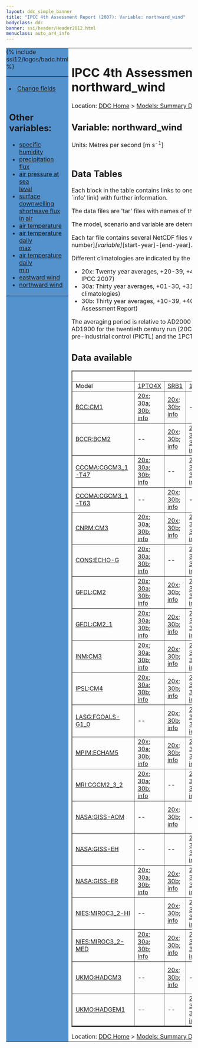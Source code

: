 ```yaml
---
layout: ddc_simple_banner
title: "IPCC 4th Assessment Report (2007): Variable: northward_wind"
bodyclass: ddc
banner: ssi/header/Header2012.html
menuclass: auto_ar4_info
---
```



<table width="100%" border="0" cellspacing="0" cellpadding="0" style="border-collapse: collapse;">
<tr style="margin:0;padding:0;border:0;">
<td style="margin:0;padding:0;border:0;height:1pt;width:150pt;background:#5492CD;" valign="top" >

<div id="lh-col2" class="auto_ar4_info">
<table class="menumain" bgcolor="#5492CD" cellspacing="0" width="100%" border="0">
<tr><td>

<br/>
<li><a href="var-northward_wind-change.html">Change fields</a></li><br/>

<h2> Other variables:</h2>
<ul>
<li><a href="var-specific_humidity.html">specific humidity</a></li>
<li><a href="var-precipitation_flux.html">precipitation flux</a></li>
<li><a href="var-air_pressure_at_sea_level.html">air pressure at sea<br/> level</a></li>
<li><a href="var-surface_downwelling_shortwave_flux_in_air.html">surface downwelling<br/> shortwave flux in air</a></li>
<li><a href="var-air_temperature.html">air temperature</a></li>
<li><a href="var-air_temperature_daily_max.html">air temperature daily<br/> max</a></li>
<li><a href="var-air_temperature_daily_min.html">air temperature daily<br/> min</a></li>
<li><a href="var-eastward_wind.html">eastward wind</a></li>
<li><a href="var-northward_wind.html">northward wind</a></li>
</ul>

</td></tr> 
{% include ssi12/logos/badc.html %}
</table>
</div>
</td>
<td><h1>IPCC 4th Assessment Report (2007): Variable: northward_wind</h1>

<!-- Breadcrumb1 -->
<div id="breadcrumb1" align="left">
Location: <a href="/index.html">DDC Home</a> > <a href="/sim/gcm_clim/">Models: Summary Data</a>
> <a href="/sim/gcm_clim/SRES_AR4/index.html">AR4 (2007): SRES scenarios</a>
</div>
<!-- End of Breadcrumb1 --><h2>Variable: northward_wind</h2>
Units: Metres per second [m s<sup>-1</sup>]<br/>

<br/>
<h2> Data Tables</h2>

Each block in the table contains links to one or more data files and
to one information page (the `info' link) with further information.
<p/>

The data files are 'tar' files with names of the form
[model]_[scenario]_[variable]_[climatology].tar.
<p/>

The model, scenario and variable are determined by the position in
the table.
<p/>

Each tar file contains several NetCDF files with names of the form:
[model]_[scenario]_[ensemble number]_[variable]_[start-year]-[end-year].nc.
<p/>

Different climatologies are indicated by the links within each table entry.
<ul>
<li>20x: Twenty year averages, +20-39, +46-65, +80-99, +180-199 (as used in Chapt. 10 of IPCC 2007)</li>
<li>30a: Thirty year averages, +01-30, +31-60, +61-90 (as used in the observational climatologies)</li>
<li>30b: Thirty year averages, +10-39, +40-69, +70-99 (for compatibility with the 3rd Assessment Report)</li>
</ul>
The averaging period is relative to AD2000 for SRES scenarios A1B, A2 and B1,
relative to AD1900 for the twentieth century run (20C3M) and relative to the
start of the experiment for the pre-industrial control (PICTL) and the
1PCTO2X and 1PCTO4X runs.
<p/>

<h2>Data available</h2>

<table class="data-table"  border="2">
<tr><td></td>
<td colspan="8" align="center">Scenario</td>
</tr>
<tr><td>Model</td>
      <td><a href="scenario-1PTO4X.html">1PTO4X</a></td>
      <td><a href="scenario-SRB1.html">SRB1</a></td>
      <td><a href="scenario-1PTO2X.html">1PTO2X</a></td>
      <td><a href="scenario-20C3M.html">20C3M</a></td>
      <td><a href="scenario-COMMIT.html">COMMIT</a></td>
      <td><a href="scenario-PICTL.html">PICTL</a></td>
      <td><a href="scenario-SRA1B.html">SRA1B</a></td>
      <td><a href="scenario-SRA2.html">SRA2</a></td>
</tr>
<tr><td class="data-table-col1"><a href="model-BCC-CM1.html">BCC:CM1</a></td>
      <td class="data-table-item">
      <a href="/cgi-bin/downl/ar4_nc/vas/BCCM1_1PTO4X_vas_oc20x.tar">20x</a>;
      <a href="/cgi-bin/downl/ar4_nc/vas/BCCM1_1PTO4X_vas_oc30a.tar">30a</a>;
      <a href="/cgi-bin/downl/ar4_nc/vas/BCCM1_1PTO4X_vas_oc30b.tar">30b</a>;
      <a href="/ar4/info/BCC-CM1_1PTO4X_vas.html">info</a></td>
      <td class="data-table-item">
      <a href="/cgi-bin/downl/ar4_nc/vas/BCCM1_SRB1_vas_c20x.tar">20x</a>;
      <a href="/cgi-bin/downl/ar4_nc/vas/BCCM1_SRB1_vas_c30b.tar">30b</a>;
      <a href="/ar4/info/BCC-CM1_SRB1_vas.html">info</a></td>
      <td class="data-table-empty">--</td>
      <td class="data-table-empty">--</td>
      <td class="data-table-empty">--</td>
      <td class="data-table-empty">--</td>
      <td class="data-table-empty">--</td>
      <td class="data-table-empty">--</td>
</tr>
<tr><td class="data-table-col1"><a href="model-BCCR-BCM2.html">BCCR:BCM2</a></td>
      <td class="data-table-empty">--</td>
      <td class="data-table-item">
      <a href="/cgi-bin/downl/ar4_nc/vas/BCM2_SRB1_vas_c20x.tar">20x</a>;
      <a href="/cgi-bin/downl/ar4_nc/vas/BCM2_SRB1_vas_c30b.tar">30b</a>;
      <a href="/ar4/info/BCCR-BCM2_SRB1_vas.html">info</a></td>
      <td class="data-table-item">
      <a href="/cgi-bin/downl/ar4_nc/vas/BCM2_1PTO2X_vas_oc20x.tar">20x</a>;
      <a href="/cgi-bin/downl/ar4_nc/vas/BCM2_1PTO2X_vas_oc30a.tar">30a</a>;
      <a href="/cgi-bin/downl/ar4_nc/vas/BCM2_1PTO2X_vas_oc30b.tar">30b</a>;
      <a href="/ar4/info/BCCR-BCM2_1PTO2X_vas.html">info</a></td>
      <td class="data-table-item">
      <a href="/cgi-bin/downl/ar4_nc/vas/BCM2_20C3M_vas_c30a.tar">30a</a>;
      <a href="/ar4/info/BCCR-BCM2_20C3M_vas.html">info</a></td>
      <td class="data-table-item">
      <a href="/cgi-bin/downl/ar4_nc/vas/BCM2_COMMIT_vas_c20x.tar">20x</a>;
      <a href="/cgi-bin/downl/ar4_nc/vas/BCM2_COMMIT_vas_c30b.tar">30b</a>;
      <a href="/ar4/info/BCCR-BCM2_COMMIT_vas.html">info</a></td>
      <td class="data-table-item">
      <a href="/cgi-bin/downl/ar4_nc/vas/BCM2_PICTL_vas_oc20x.tar">20x</a>;
      <a href="/cgi-bin/downl/ar4_nc/vas/BCM2_PICTL_vas_oc30a.tar">30a</a>;
      <a href="/cgi-bin/downl/ar4_nc/vas/BCM2_PICTL_vas_oc30b.tar">30b</a>;
      <a href="/ar4/info/BCCR-BCM2_PICTL_vas.html">info</a></td>
      <td class="data-table-item">
      <a href="/cgi-bin/downl/ar4_nc/vas/BCM2_SRA1B_vas_c20x.tar">20x</a>;
      <a href="/cgi-bin/downl/ar4_nc/vas/BCM2_SRA1B_vas_c30b.tar">30b</a>;
      <a href="/ar4/info/BCCR-BCM2_SRA1B_vas.html">info</a></td>
      <td class="data-table-item">
      <a href="/cgi-bin/downl/ar4_nc/vas/BCM2_SRA2_vas_c20x.tar">20x</a>;
      <a href="/cgi-bin/downl/ar4_nc/vas/BCM2_SRA2_vas_c30b.tar">30b</a>;
      <a href="/ar4/info/BCCR-BCM2_SRA2_vas.html">info</a></td>
</tr>
<tr><td class="data-table-col1"><a href="model-CCCMA-CGCM3_1-T47.html">CCCMA:CGCM3_1-T47</a></td>
      <td class="data-table-item">
      <a href="/cgi-bin/downl/ar4_nc/vas/CGMR_1PTO4X_vas_oc20x.tar">20x</a>;
      <a href="/cgi-bin/downl/ar4_nc/vas/CGMR_1PTO4X_vas_oc30a.tar">30a</a>;
      <a href="/cgi-bin/downl/ar4_nc/vas/CGMR_1PTO4X_vas_oc30b.tar">30b</a>;
      <a href="/ar4/info/CCCMA-CGCM3_1-T47_1PTO4X_vas.html">info</a></td>
      <td class="data-table-empty">--</td>
      <td class="data-table-item">
      <a href="/cgi-bin/downl/ar4_nc/vas/CGMR_1PTO2X_vas_oc20x.tar">20x</a>;
      <a href="/cgi-bin/downl/ar4_nc/vas/CGMR_1PTO2X_vas_oc30a.tar">30a</a>;
      <a href="/cgi-bin/downl/ar4_nc/vas/CGMR_1PTO2X_vas_oc30b.tar">30b</a>;
      <a href="/ar4/info/CCCMA-CGCM3_1-T47_1PTO2X_vas.html">info</a></td>
      <td class="data-table-item">
      <a href="/cgi-bin/downl/ar4_nc/vas/CGMR_20C3M_vas_c30a.tar">30a</a>;
      <a href="/ar4/info/CCCMA-CGCM3_1-T47_20C3M_vas.html">info</a></td>
      <td class="data-table-empty">--</td>
      <td class="data-table-item">
      <a href="/cgi-bin/downl/ar4_nc/vas/CGMR_PICTL_vas_oc20x.tar">20x</a>;
      <a href="/cgi-bin/downl/ar4_nc/vas/CGMR_PICTL_vas_oc30a.tar">30a</a>;
      <a href="/cgi-bin/downl/ar4_nc/vas/CGMR_PICTL_vas_oc30b.tar">30b</a>;
      <a href="/ar4/info/CCCMA-CGCM3_1-T47_PICTL_vas.html">info</a></td>
      <td class="data-table-item">
      <a href="/cgi-bin/downl/ar4_nc/vas/CGMR_SRA1B_vas_c20x.tar">20x</a>;
      <a href="/cgi-bin/downl/ar4_nc/vas/CGMR_SRA1B_vas_c30b.tar">30b</a>;
      <a href="/ar4/info/CCCMA-CGCM3_1-T47_SRA1B_vas.html">info</a></td>
      <td class="data-table-empty">--</td>
</tr>
<tr><td class="data-table-col1"><a href="model-CCCMA-CGCM3_1-T63.html">CCCMA:CGCM3_1-T63</a></td>
      <td class="data-table-empty">--</td>
      <td class="data-table-item">
      <a href="/cgi-bin/downl/ar4_nc/vas/CGHR_SRB1_vas_c20x.tar">20x</a>;
      <a href="/cgi-bin/downl/ar4_nc/vas/CGHR_SRB1_vas_c30b.tar">30b</a>;
      <a href="/ar4/info/CCCMA-CGCM3_1-T63_SRB1_vas.html">info</a></td>
      <td class="data-table-empty">--</td>
      <td class="data-table-item">
      <a href="/cgi-bin/downl/ar4_nc/vas/CGHR_20C3M_vas_c30a.tar">30a</a>;
      <a href="/ar4/info/CCCMA-CGCM3_1-T63_20C3M_vas.html">info</a></td>
      <td class="data-table-empty">--</td>
      <td class="data-table-empty">--</td>
      <td class="data-table-item">
      <a href="/cgi-bin/downl/ar4_nc/vas/CGHR_SRA1B_vas_c20x.tar">20x</a>;
      <a href="/cgi-bin/downl/ar4_nc/vas/CGHR_SRA1B_vas_c30b.tar">30b</a>;
      <a href="/ar4/info/CCCMA-CGCM3_1-T63_SRA1B_vas.html">info</a></td>
      <td class="data-table-empty">--</td>
</tr>
<tr><td class="data-table-col1"><a href="model-CNRM-CM3.html">CNRM:CM3</a></td>
      <td class="data-table-item">
      <a href="/cgi-bin/downl/ar4_nc/vas/CNCM3_1PTO4X_vas_oc20x.tar">20x</a>;
      <a href="/cgi-bin/downl/ar4_nc/vas/CNCM3_1PTO4X_vas_oc30a.tar">30a</a>;
      <a href="/cgi-bin/downl/ar4_nc/vas/CNCM3_1PTO4X_vas_oc30b.tar">30b</a>;
      <a href="/ar4/info/CNRM-CM3_1PTO4X_vas.html">info</a></td>
      <td class="data-table-item">
      <a href="/cgi-bin/downl/ar4_nc/vas/CNCM3_SRB1_vas_c20x.tar">20x</a>;
      <a href="/cgi-bin/downl/ar4_nc/vas/CNCM3_SRB1_vas_c30b.tar">30b</a>;
      <a href="/ar4/info/CNRM-CM3_SRB1_vas.html">info</a></td>
      <td class="data-table-item">
      <a href="/cgi-bin/downl/ar4_nc/vas/CNCM3_1PTO2X_vas_oc20x.tar">20x</a>;
      <a href="/cgi-bin/downl/ar4_nc/vas/CNCM3_1PTO2X_vas_oc30a.tar">30a</a>;
      <a href="/cgi-bin/downl/ar4_nc/vas/CNCM3_1PTO2X_vas_oc30b.tar">30b</a>;
      <a href="/ar4/info/CNRM-CM3_1PTO2X_vas.html">info</a></td>
      <td class="data-table-item">
      <a href="/cgi-bin/downl/ar4_nc/vas/CNCM3_20C3M_vas_c30a.tar">30a</a>;
      <a href="/ar4/info/CNRM-CM3_20C3M_vas.html">info</a></td>
      <td class="data-table-item">
      <a href="/cgi-bin/downl/ar4_nc/vas/CNCM3_COMMIT_vas_c20x.tar">20x</a>;
      <a href="/cgi-bin/downl/ar4_nc/vas/CNCM3_COMMIT_vas_c30b.tar">30b</a>;
      <a href="/ar4/info/CNRM-CM3_COMMIT_vas.html">info</a></td>
      <td class="data-table-item">
      <a href="/cgi-bin/downl/ar4_nc/vas/CNCM3_PICTL_vas_oc20x.tar">20x</a>;
      <a href="/cgi-bin/downl/ar4_nc/vas/CNCM3_PICTL_vas_oc30a.tar">30a</a>;
      <a href="/cgi-bin/downl/ar4_nc/vas/CNCM3_PICTL_vas_oc30b.tar">30b</a>;
      <a href="/ar4/info/CNRM-CM3_PICTL_vas.html">info</a></td>
      <td class="data-table-item">
      <a href="/cgi-bin/downl/ar4_nc/vas/CNCM3_SRA1B_vas_c20x.tar">20x</a>;
      <a href="/cgi-bin/downl/ar4_nc/vas/CNCM3_SRA1B_vas_c30b.tar">30b</a>;
      <a href="/ar4/info/CNRM-CM3_SRA1B_vas.html">info</a></td>
      <td class="data-table-item">
      <a href="/cgi-bin/downl/ar4_nc/vas/CNCM3_SRA2_vas_c20x.tar">20x</a>;
      <a href="/cgi-bin/downl/ar4_nc/vas/CNCM3_SRA2_vas_c30b.tar">30b</a>;
      <a href="/ar4/info/CNRM-CM3_SRA2_vas.html">info</a></td>
</tr>
<tr><td class="data-table-col1"><a href="model-CONS-ECHO-G.html">CONS:ECHO-G</a></td>
      <td class="data-table-item">
      <a href="/cgi-bin/downl/ar4_nc/vas/ECHOG_1PTO4X_vas_oc20x.tar">20x</a>;
      <a href="/cgi-bin/downl/ar4_nc/vas/ECHOG_1PTO4X_vas_oc30a.tar">30a</a>;
      <a href="/cgi-bin/downl/ar4_nc/vas/ECHOG_1PTO4X_vas_oc30b.tar">30b</a>;
      <a href="/ar4/info/CONS-ECHO-G_1PTO4X_vas.html">info</a></td>
      <td class="data-table-empty">--</td>
      <td class="data-table-item">
      <a href="/cgi-bin/downl/ar4_nc/vas/ECHOG_1PTO2X_vas_oc20x.tar">20x</a>;
      <a href="/cgi-bin/downl/ar4_nc/vas/ECHOG_1PTO2X_vas_oc30a.tar">30a</a>;
      <a href="/cgi-bin/downl/ar4_nc/vas/ECHOG_1PTO2X_vas_oc30b.tar">30b</a>;
      <a href="/ar4/info/CONS-ECHO-G_1PTO2X_vas.html">info</a></td>
      <td class="data-table-item">
      <a href="/cgi-bin/downl/ar4_nc/vas/ECHOG_20C3M_vas_c30a.tar">30a</a>;
      <a href="/ar4/info/CONS-ECHO-G_20C3M_vas.html">info</a></td>
      <td class="data-table-item">
      <a href="/cgi-bin/downl/ar4_nc/vas/ECHOG_COMMIT_vas_c20x.tar">20x</a>;
      <a href="/cgi-bin/downl/ar4_nc/vas/ECHOG_COMMIT_vas_c30b.tar">30b</a>;
      <a href="/ar4/info/CONS-ECHO-G_COMMIT_vas.html">info</a></td>
      <td class="data-table-item">
      <a href="/cgi-bin/downl/ar4_nc/vas/ECHOG_PICTL_vas_oc20x.tar">20x</a>;
      <a href="/cgi-bin/downl/ar4_nc/vas/ECHOG_PICTL_vas_oc30a.tar">30a</a>;
      <a href="/cgi-bin/downl/ar4_nc/vas/ECHOG_PICTL_vas_oc30b.tar">30b</a>;
      <a href="/ar4/info/CONS-ECHO-G_PICTL_vas.html">info</a></td>
      <td class="data-table-item">
      <a href="/cgi-bin/downl/ar4_nc/vas/ECHOG_SRA1B_vas_c20x.tar">20x</a>;
      <a href="/cgi-bin/downl/ar4_nc/vas/ECHOG_SRA1B_vas_c30b.tar">30b</a>;
      <a href="/ar4/info/CONS-ECHO-G_SRA1B_vas.html">info</a></td>
      <td class="data-table-item">
      <a href="/cgi-bin/downl/ar4_nc/vas/ECHOG_SRA2_vas_c20x.tar">20x</a>;
      <a href="/cgi-bin/downl/ar4_nc/vas/ECHOG_SRA2_vas_c30b.tar">30b</a>;
      <a href="/ar4/info/CONS-ECHO-G_SRA2_vas.html">info</a></td>
</tr>
<tr><td class="data-table-col1"><a href="model-GFDL-CM2.html">GFDL:CM2</a></td>
      <td class="data-table-item">
      <a href="/cgi-bin/downl/ar4_nc/vas/GFCM20_1PTO4X_vas_oc20x.tar">20x</a>;
      <a href="/cgi-bin/downl/ar4_nc/vas/GFCM20_1PTO4X_vas_oc30a.tar">30a</a>;
      <a href="/cgi-bin/downl/ar4_nc/vas/GFCM20_1PTO4X_vas_oc30b.tar">30b</a>;
      <a href="/ar4/info/GFDL-CM2_1PTO4X_vas.html">info</a></td>
      <td class="data-table-item">
      <a href="/cgi-bin/downl/ar4_nc/vas/GFCM20_SRB1_vas_c20x.tar">20x</a>;
      <a href="/cgi-bin/downl/ar4_nc/vas/GFCM20_SRB1_vas_c30b.tar">30b</a>;
      <a href="/ar4/info/GFDL-CM2_SRB1_vas.html">info</a></td>
      <td class="data-table-item">
      <a href="/cgi-bin/downl/ar4_nc/vas/GFCM20_1PTO2X_vas_oc20x.tar">20x</a>;
      <a href="/cgi-bin/downl/ar4_nc/vas/GFCM20_1PTO2X_vas_oc30a.tar">30a</a>;
      <a href="/cgi-bin/downl/ar4_nc/vas/GFCM20_1PTO2X_vas_oc30b.tar">30b</a>;
      <a href="/ar4/info/GFDL-CM2_1PTO2X_vas.html">info</a></td>
      <td class="data-table-item">
      <a href="/cgi-bin/downl/ar4_nc/vas/GFCM20_20C3M_vas_c30a.tar">30a</a>;
      <a href="/ar4/info/GFDL-CM2_20C3M_vas.html">info</a></td>
      <td class="data-table-item">
      <a href="/cgi-bin/downl/ar4_nc/vas/GFCM20_COMMIT_vas_c20x.tar">20x</a>;
      <a href="/cgi-bin/downl/ar4_nc/vas/GFCM20_COMMIT_vas_c30b.tar">30b</a>;
      <a href="/ar4/info/GFDL-CM2_COMMIT_vas.html">info</a></td>
      <td class="data-table-item">
      <a href="/cgi-bin/downl/ar4_nc/vas/GFCM20_PICTL_vas_oc20x.tar">20x</a>;
      <a href="/cgi-bin/downl/ar4_nc/vas/GFCM20_PICTL_vas_oc30a.tar">30a</a>;
      <a href="/cgi-bin/downl/ar4_nc/vas/GFCM20_PICTL_vas_oc30b.tar">30b</a>;
      <a href="/ar4/info/GFDL-CM2_PICTL_vas.html">info</a></td>
      <td class="data-table-item">
      <a href="/cgi-bin/downl/ar4_nc/vas/GFCM20_SRA1B_vas_c20x.tar">20x</a>;
      <a href="/cgi-bin/downl/ar4_nc/vas/GFCM20_SRA1B_vas_c30b.tar">30b</a>;
      <a href="/ar4/info/GFDL-CM2_SRA1B_vas.html">info</a></td>
      <td class="data-table-item">
      <a href="/cgi-bin/downl/ar4_nc/vas/GFCM20_SRA2_vas_c20x.tar">20x</a>;
      <a href="/cgi-bin/downl/ar4_nc/vas/GFCM20_SRA2_vas_c30b.tar">30b</a>;
      <a href="/ar4/info/GFDL-CM2_SRA2_vas.html">info</a></td>
</tr>
<tr><td class="data-table-col1"><a href="model-GFDL-CM2_1.html">GFDL:CM2_1</a></td>
      <td class="data-table-item">
      <a href="/cgi-bin/downl/ar4_nc/vas/GFCM21_1PTO4X_vas_oc20x.tar">20x</a>;
      <a href="/cgi-bin/downl/ar4_nc/vas/GFCM21_1PTO4X_vas_oc30a.tar">30a</a>;
      <a href="/cgi-bin/downl/ar4_nc/vas/GFCM21_1PTO4X_vas_oc30b.tar">30b</a>;
      <a href="/ar4/info/GFDL-CM2_1_1PTO4X_vas.html">info</a></td>
      <td class="data-table-item">
      <a href="/cgi-bin/downl/ar4_nc/vas/GFCM21_SRB1_vas_c20x.tar">20x</a>;
      <a href="/cgi-bin/downl/ar4_nc/vas/GFCM21_SRB1_vas_c30b.tar">30b</a>;
      <a href="/ar4/info/GFDL-CM2_1_SRB1_vas.html">info</a></td>
      <td class="data-table-item">
      <a href="/cgi-bin/downl/ar4_nc/vas/GFCM21_1PTO2X_vas_oc20x.tar">20x</a>;
      <a href="/cgi-bin/downl/ar4_nc/vas/GFCM21_1PTO2X_vas_oc30a.tar">30a</a>;
      <a href="/cgi-bin/downl/ar4_nc/vas/GFCM21_1PTO2X_vas_oc30b.tar">30b</a>;
      <a href="/ar4/info/GFDL-CM2_1_1PTO2X_vas.html">info</a></td>
      <td class="data-table-item">
      <a href="/cgi-bin/downl/ar4_nc/vas/GFCM21_20C3M_vas_c30a.tar">30a</a>;
      <a href="/ar4/info/GFDL-CM2_1_20C3M_vas.html">info</a></td>
      <td class="data-table-item">
      <a href="/cgi-bin/downl/ar4_nc/vas/GFCM21_COMMIT_vas_c20x.tar">20x</a>;
      <a href="/cgi-bin/downl/ar4_nc/vas/GFCM21_COMMIT_vas_c30b.tar">30b</a>;
      <a href="/ar4/info/GFDL-CM2_1_COMMIT_vas.html">info</a></td>
      <td class="data-table-item">
      <a href="/cgi-bin/downl/ar4_nc/vas/GFCM21_PICTL_vas_oc20x.tar">20x</a>;
      <a href="/cgi-bin/downl/ar4_nc/vas/GFCM21_PICTL_vas_oc30a.tar">30a</a>;
      <a href="/cgi-bin/downl/ar4_nc/vas/GFCM21_PICTL_vas_oc30b.tar">30b</a>;
      <a href="/ar4/info/GFDL-CM2_1_PICTL_vas.html">info</a></td>
      <td class="data-table-item">
      <a href="/cgi-bin/downl/ar4_nc/vas/GFCM21_SRA1B_vas_c20x.tar">20x</a>;
      <a href="/cgi-bin/downl/ar4_nc/vas/GFCM21_SRA1B_vas_c30b.tar">30b</a>;
      <a href="/ar4/info/GFDL-CM2_1_SRA1B_vas.html">info</a></td>
      <td class="data-table-item">
      <a href="/cgi-bin/downl/ar4_nc/vas/GFCM21_SRA2_vas_c20x.tar">20x</a>;
      <a href="/cgi-bin/downl/ar4_nc/vas/GFCM21_SRA2_vas_c30b.tar">30b</a>;
      <a href="/ar4/info/GFDL-CM2_1_SRA2_vas.html">info</a></td>
</tr>
<tr><td class="data-table-col1"><a href="model-INM-CM3.html">INM:CM3</a></td>
      <td class="data-table-item">
      <a href="/cgi-bin/downl/ar4_nc/vas/INCM3_1PTO4X_vas_oc20x.tar">20x</a>;
      <a href="/cgi-bin/downl/ar4_nc/vas/INCM3_1PTO4X_vas_oc30a.tar">30a</a>;
      <a href="/cgi-bin/downl/ar4_nc/vas/INCM3_1PTO4X_vas_oc30b.tar">30b</a>;
      <a href="/ar4/info/INM-CM3_1PTO4X_vas.html">info</a></td>
      <td class="data-table-item">
      <a href="/cgi-bin/downl/ar4_nc/vas/INCM3_SRB1_vas_c20x.tar">20x</a>;
      <a href="/cgi-bin/downl/ar4_nc/vas/INCM3_SRB1_vas_c30b.tar">30b</a>;
      <a href="/ar4/info/INM-CM3_SRB1_vas.html">info</a></td>
      <td class="data-table-item">
      <a href="/cgi-bin/downl/ar4_nc/vas/INCM3_1PTO2X_vas_oc20x.tar">20x</a>;
      <a href="/cgi-bin/downl/ar4_nc/vas/INCM3_1PTO2X_vas_oc30a.tar">30a</a>;
      <a href="/cgi-bin/downl/ar4_nc/vas/INCM3_1PTO2X_vas_oc30b.tar">30b</a>;
      <a href="/ar4/info/INM-CM3_1PTO2X_vas.html">info</a></td>
      <td class="data-table-item">
      <a href="/cgi-bin/downl/ar4_nc/vas/INCM3_20C3M_vas_c30a.tar">30a</a>;
      <a href="/ar4/info/INM-CM3_20C3M_vas.html">info</a></td>
      <td class="data-table-item">
      <a href="/cgi-bin/downl/ar4_nc/vas/INCM3_COMMIT_vas_c20x.tar">20x</a>;
      <a href="/cgi-bin/downl/ar4_nc/vas/INCM3_COMMIT_vas_c30b.tar">30b</a>;
      <a href="/ar4/info/INM-CM3_COMMIT_vas.html">info</a></td>
      <td class="data-table-item">
      <a href="/cgi-bin/downl/ar4_nc/vas/INCM3_PICTL_vas_oc20x.tar">20x</a>;
      <a href="/cgi-bin/downl/ar4_nc/vas/INCM3_PICTL_vas_oc30a.tar">30a</a>;
      <a href="/cgi-bin/downl/ar4_nc/vas/INCM3_PICTL_vas_oc30b.tar">30b</a>;
      <a href="/ar4/info/INM-CM3_PICTL_vas.html">info</a></td>
      <td class="data-table-item">
      <a href="/cgi-bin/downl/ar4_nc/vas/INCM3_SRA1B_vas_c20x.tar">20x</a>;
      <a href="/cgi-bin/downl/ar4_nc/vas/INCM3_SRA1B_vas_c30b.tar">30b</a>;
      <a href="/ar4/info/INM-CM3_SRA1B_vas.html">info</a></td>
      <td class="data-table-item">
      <a href="/cgi-bin/downl/ar4_nc/vas/INCM3_SRA2_vas_c20x.tar">20x</a>;
      <a href="/cgi-bin/downl/ar4_nc/vas/INCM3_SRA2_vas_c30b.tar">30b</a>;
      <a href="/ar4/info/INM-CM3_SRA2_vas.html">info</a></td>
</tr>
<tr><td class="data-table-col1"><a href="model-IPSL-CM4.html">IPSL:CM4</a></td>
      <td class="data-table-item">
      <a href="/cgi-bin/downl/ar4_nc/vas/IPCM4_1PTO4X_vas_oc20x.tar">20x</a>;
      <a href="/cgi-bin/downl/ar4_nc/vas/IPCM4_1PTO4X_vas_oc30a.tar">30a</a>;
      <a href="/cgi-bin/downl/ar4_nc/vas/IPCM4_1PTO4X_vas_oc30b.tar">30b</a>;
      <a href="/ar4/info/IPSL-CM4_1PTO4X_vas.html">info</a></td>
      <td class="data-table-item">
      <a href="/cgi-bin/downl/ar4_nc/vas/IPCM4_SRB1_vas_c20x.tar">20x</a>;
      <a href="/cgi-bin/downl/ar4_nc/vas/IPCM4_SRB1_vas_c30b.tar">30b</a>;
      <a href="/ar4/info/IPSL-CM4_SRB1_vas.html">info</a></td>
      <td class="data-table-item">
      <a href="/cgi-bin/downl/ar4_nc/vas/IPCM4_1PTO2X_vas_oc20x.tar">20x</a>;
      <a href="/cgi-bin/downl/ar4_nc/vas/IPCM4_1PTO2X_vas_oc30a.tar">30a</a>;
      <a href="/cgi-bin/downl/ar4_nc/vas/IPCM4_1PTO2X_vas_oc30b.tar">30b</a>;
      <a href="/ar4/info/IPSL-CM4_1PTO2X_vas.html">info</a></td>
      <td class="data-table-item">
      <a href="/cgi-bin/downl/ar4_nc/vas/IPCM4_20C3M_vas_c30a.tar">30a</a>;
      <a href="/ar4/info/IPSL-CM4_20C3M_vas.html">info</a></td>
      <td class="data-table-item">
      <a href="/cgi-bin/downl/ar4_nc/vas/IPCM4_COMMIT_vas_c20x.tar">20x</a>;
      <a href="/cgi-bin/downl/ar4_nc/vas/IPCM4_COMMIT_vas_c30b.tar">30b</a>;
      <a href="/ar4/info/IPSL-CM4_COMMIT_vas.html">info</a></td>
      <td class="data-table-item">
      <a href="/cgi-bin/downl/ar4_nc/vas/IPCM4_PICTL_vas_oc20x.tar">20x</a>;
      <a href="/cgi-bin/downl/ar4_nc/vas/IPCM4_PICTL_vas_oc30a.tar">30a</a>;
      <a href="/cgi-bin/downl/ar4_nc/vas/IPCM4_PICTL_vas_oc30b.tar">30b</a>;
      <a href="/ar4/info/IPSL-CM4_PICTL_vas.html">info</a></td>
      <td class="data-table-item">
      <a href="/cgi-bin/downl/ar4_nc/vas/IPCM4_SRA1B_vas_c20x.tar">20x</a>;
      <a href="/cgi-bin/downl/ar4_nc/vas/IPCM4_SRA1B_vas_c30b.tar">30b</a>;
      <a href="/ar4/info/IPSL-CM4_SRA1B_vas.html">info</a></td>
      <td class="data-table-item">
      <a href="/cgi-bin/downl/ar4_nc/vas/IPCM4_SRA2_vas_c20x.tar">20x</a>;
      <a href="/cgi-bin/downl/ar4_nc/vas/IPCM4_SRA2_vas_c30b.tar">30b</a>;
      <a href="/ar4/info/IPSL-CM4_SRA2_vas.html">info</a></td>
</tr>
<tr><td class="data-table-col1"><a href="model-LASG-FGOALS-G1_0.html">LASG:FGOALS-G1_0</a></td>
      <td class="data-table-empty">--</td>
      <td class="data-table-item">
      <a href="/cgi-bin/downl/ar4_nc/vas/FGOALS_SRB1_vas_c20x.tar">20x</a>;
      <a href="/cgi-bin/downl/ar4_nc/vas/FGOALS_SRB1_vas_c30b.tar">30b</a>;
      <a href="/ar4/info/LASG-FGOALS-G1_0_SRB1_vas.html">info</a></td>
      <td class="data-table-item">
      <a href="/cgi-bin/downl/ar4_nc/vas/FGOALS_1PTO2X_vas_oc20x.tar">20x</a>;
      <a href="/cgi-bin/downl/ar4_nc/vas/FGOALS_1PTO2X_vas_oc30a.tar">30a</a>;
      <a href="/cgi-bin/downl/ar4_nc/vas/FGOALS_1PTO2X_vas_oc30b.tar">30b</a>;
      <a href="/ar4/info/LASG-FGOALS-G1_0_1PTO2X_vas.html">info</a></td>
      <td class="data-table-item">
      <a href="/cgi-bin/downl/ar4_nc/vas/FGOALS_20C3M_vas_c30a.tar">30a</a>;
      <a href="/ar4/info/LASG-FGOALS-G1_0_20C3M_vas.html">info</a></td>
      <td class="data-table-item">
      <a href="/cgi-bin/downl/ar4_nc/vas/FGOALS_COMMIT_vas_c20x.tar">20x</a>;
      <a href="/cgi-bin/downl/ar4_nc/vas/FGOALS_COMMIT_vas_c30b.tar">30b</a>;
      <a href="/ar4/info/LASG-FGOALS-G1_0_COMMIT_vas.html">info</a></td>
      <td class="data-table-item">
      <a href="/cgi-bin/downl/ar4_nc/vas/FGOALS_PICTL_vas_oc20x.tar">20x</a>;
      <a href="/cgi-bin/downl/ar4_nc/vas/FGOALS_PICTL_vas_oc30a.tar">30a</a>;
      <a href="/cgi-bin/downl/ar4_nc/vas/FGOALS_PICTL_vas_oc30b.tar">30b</a>;
      <a href="/ar4/info/LASG-FGOALS-G1_0_PICTL_vas.html">info</a></td>
      <td class="data-table-item">
      <a href="/cgi-bin/downl/ar4_nc/vas/FGOALS_SRA1B_vas_c20x.tar">20x</a>;
      <a href="/cgi-bin/downl/ar4_nc/vas/FGOALS_SRA1B_vas_c30b.tar">30b</a>;
      <a href="/ar4/info/LASG-FGOALS-G1_0_SRA1B_vas.html">info</a></td>
      <td class="data-table-empty">--</td>
</tr>
<tr><td class="data-table-col1"><a href="model-MPIM-ECHAM5.html">MPIM:ECHAM5</a></td>
      <td class="data-table-item">
      <a href="/cgi-bin/downl/ar4_nc/vas/MPEH5_1PTO4X_vas_oc20x.tar">20x</a>;
      <a href="/cgi-bin/downl/ar4_nc/vas/MPEH5_1PTO4X_vas_oc30a.tar">30a</a>;
      <a href="/cgi-bin/downl/ar4_nc/vas/MPEH5_1PTO4X_vas_oc30b.tar">30b</a>;
      <a href="/ar4/info/MPIM-ECHAM5_1PTO4X_vas.html">info</a></td>
      <td class="data-table-item">
      <a href="/cgi-bin/downl/ar4_nc/vas/MPEH5_SRB1_vas_c20x.tar">20x</a>;
      <a href="/cgi-bin/downl/ar4_nc/vas/MPEH5_SRB1_vas_c30b.tar">30b</a>;
      <a href="/ar4/info/MPIM-ECHAM5_SRB1_vas.html">info</a></td>
      <td class="data-table-item">
      <a href="/cgi-bin/downl/ar4_nc/vas/MPEH5_1PTO2X_vas_oc20x.tar">20x</a>;
      <a href="/cgi-bin/downl/ar4_nc/vas/MPEH5_1PTO2X_vas_oc30a.tar">30a</a>;
      <a href="/cgi-bin/downl/ar4_nc/vas/MPEH5_1PTO2X_vas_oc30b.tar">30b</a>;
      <a href="/ar4/info/MPIM-ECHAM5_1PTO2X_vas.html">info</a></td>
      <td class="data-table-item">
      <a href="/cgi-bin/downl/ar4_nc/vas/MPEH5_20C3M_vas_c30a.tar">30a</a>;
      <a href="/ar4/info/MPIM-ECHAM5_20C3M_vas.html">info</a></td>
      <td class="data-table-item">
      <a href="/cgi-bin/downl/ar4_nc/vas/MPEH5_COMMIT_vas_c20x.tar">20x</a>;
      <a href="/cgi-bin/downl/ar4_nc/vas/MPEH5_COMMIT_vas_c30b.tar">30b</a>;
      <a href="/ar4/info/MPIM-ECHAM5_COMMIT_vas.html">info</a></td>
      <td class="data-table-empty">--</td>
      <td class="data-table-item">
      <a href="/cgi-bin/downl/ar4_nc/vas/MPEH5_SRA1B_vas_c20x.tar">20x</a>;
      <a href="/cgi-bin/downl/ar4_nc/vas/MPEH5_SRA1B_vas_c30b.tar">30b</a>;
      <a href="/ar4/info/MPIM-ECHAM5_SRA1B_vas.html">info</a></td>
      <td class="data-table-item">
      <a href="/cgi-bin/downl/ar4_nc/vas/MPEH5_SRA2_vas_c20x.tar">20x</a>;
      <a href="/cgi-bin/downl/ar4_nc/vas/MPEH5_SRA2_vas_c30b.tar">30b</a>;
      <a href="/ar4/info/MPIM-ECHAM5_SRA2_vas.html">info</a></td>
</tr>
<tr><td class="data-table-col1"><a href="model-MRI-CGCM2_3_2.html">MRI:CGCM2_3_2</a></td>
      <td class="data-table-item">
      <a href="/cgi-bin/downl/ar4_nc/vas/MRCGCM_1PTO4X_vas_oc20x.tar">20x</a>;
      <a href="/cgi-bin/downl/ar4_nc/vas/MRCGCM_1PTO4X_vas_oc30a.tar">30a</a>;
      <a href="/cgi-bin/downl/ar4_nc/vas/MRCGCM_1PTO4X_vas_oc30b.tar">30b</a>;
      <a href="/ar4/info/MRI-CGCM2_3_2_1PTO4X_vas.html">info</a></td>
      <td class="data-table-empty">--</td>
      <td class="data-table-item">
      <a href="/cgi-bin/downl/ar4_nc/vas/MRCGCM_1PTO2X_vas_oc20x.tar">20x</a>;
      <a href="/cgi-bin/downl/ar4_nc/vas/MRCGCM_1PTO2X_vas_oc30a.tar">30a</a>;
      <a href="/cgi-bin/downl/ar4_nc/vas/MRCGCM_1PTO2X_vas_oc30b.tar">30b</a>;
      <a href="/ar4/info/MRI-CGCM2_3_2_1PTO2X_vas.html">info</a></td>
      <td class="data-table-item">
      <a href="/cgi-bin/downl/ar4_nc/vas/MRCGCM_20C3M_vas_c30a.tar">30a</a>;
      <a href="/ar4/info/MRI-CGCM2_3_2_20C3M_vas.html">info</a></td>
      <td class="data-table-item">
      <a href="/cgi-bin/downl/ar4_nc/vas/MRCGCM_COMMIT_vas_c20x.tar">20x</a>;
      <a href="/cgi-bin/downl/ar4_nc/vas/MRCGCM_COMMIT_vas_c30b.tar">30b</a>;
      <a href="/ar4/info/MRI-CGCM2_3_2_COMMIT_vas.html">info</a></td>
      <td class="data-table-item">
      <a href="/cgi-bin/downl/ar4_nc/vas/MRCGCM_PICTL_vas_oc20x.tar">20x</a>;
      <a href="/cgi-bin/downl/ar4_nc/vas/MRCGCM_PICTL_vas_oc30a.tar">30a</a>;
      <a href="/cgi-bin/downl/ar4_nc/vas/MRCGCM_PICTL_vas_oc30b.tar">30b</a>;
      <a href="/ar4/info/MRI-CGCM2_3_2_PICTL_vas.html">info</a></td>
      <td class="data-table-item">
      <a href="/cgi-bin/downl/ar4_nc/vas/MRCGCM_SRA1B_vas_c20x.tar">20x</a>;
      <a href="/cgi-bin/downl/ar4_nc/vas/MRCGCM_SRA1B_vas_c30b.tar">30b</a>;
      <a href="/ar4/info/MRI-CGCM2_3_2_SRA1B_vas.html">info</a></td>
      <td class="data-table-item">
      <a href="/cgi-bin/downl/ar4_nc/vas/MRCGCM_SRA2_vas_c20x.tar">20x</a>;
      <a href="/cgi-bin/downl/ar4_nc/vas/MRCGCM_SRA2_vas_c30b.tar">30b</a>;
      <a href="/ar4/info/MRI-CGCM2_3_2_SRA2_vas.html">info</a></td>
</tr>
<tr><td class="data-table-col1"><a href="model-NASA-GISS-AOM.html">NASA:GISS-AOM</a></td>
      <td class="data-table-empty">--</td>
      <td class="data-table-item">
      <a href="/cgi-bin/downl/ar4_nc/vas/GIAOM_SRB1_vas_c20x.tar">20x</a>;
      <a href="/cgi-bin/downl/ar4_nc/vas/GIAOM_SRB1_vas_c30b.tar">30b</a>;
      <a href="/ar4/info/NASA-GISS-AOM_SRB1_vas.html">info</a></td>
      <td class="data-table-empty">--</td>
      <td class="data-table-item">
      <a href="/cgi-bin/downl/ar4_nc/vas/GIAOM_20C3M_vas_c30a.tar">30a</a>;
      <a href="/ar4/info/NASA-GISS-AOM_20C3M_vas.html">info</a></td>
      <td class="data-table-empty">--</td>
      <td class="data-table-item">
      <a href="/cgi-bin/downl/ar4_nc/vas/GIAOM_PICTL_vas_oc20x.tar">20x</a>;
      <a href="/cgi-bin/downl/ar4_nc/vas/GIAOM_PICTL_vas_oc30a.tar">30a</a>;
      <a href="/cgi-bin/downl/ar4_nc/vas/GIAOM_PICTL_vas_oc30b.tar">30b</a>;
      <a href="/ar4/info/NASA-GISS-AOM_PICTL_vas.html">info</a></td>
      <td class="data-table-item">
      <a href="/cgi-bin/downl/ar4_nc/vas/GIAOM_SRA1B_vas_c20x.tar">20x</a>;
      <a href="/cgi-bin/downl/ar4_nc/vas/GIAOM_SRA1B_vas_c30b.tar">30b</a>;
      <a href="/ar4/info/NASA-GISS-AOM_SRA1B_vas.html">info</a></td>
      <td class="data-table-empty">--</td>
</tr>
<tr><td class="data-table-col1"><a href="model-NASA-GISS-EH.html">NASA:GISS-EH</a></td>
      <td class="data-table-empty">--</td>
      <td class="data-table-empty">--</td>
      <td class="data-table-item">
      <a href="/cgi-bin/downl/ar4_nc/vas/GIEH_1PTO2X_vas_oc20x.tar">20x</a>;
      <a href="/cgi-bin/downl/ar4_nc/vas/GIEH_1PTO2X_vas_oc30a.tar">30a</a>;
      <a href="/cgi-bin/downl/ar4_nc/vas/GIEH_1PTO2X_vas_oc30b.tar">30b</a>;
      <a href="/ar4/info/NASA-GISS-EH_1PTO2X_vas.html">info</a></td>
      <td class="data-table-item">
      <a href="/cgi-bin/downl/ar4_nc/vas/GIEH_20C3M_vas_c30a.tar">30a</a>;
      <a href="/ar4/info/NASA-GISS-EH_20C3M_vas.html">info</a></td>
      <td class="data-table-empty">--</td>
      <td class="data-table-item">
      <a href="/cgi-bin/downl/ar4_nc/vas/GIEH_PICTL_vas_oc20x.tar">20x</a>;
      <a href="/cgi-bin/downl/ar4_nc/vas/GIEH_PICTL_vas_oc30a.tar">30a</a>;
      <a href="/cgi-bin/downl/ar4_nc/vas/GIEH_PICTL_vas_oc30b.tar">30b</a>;
      <a href="/ar4/info/NASA-GISS-EH_PICTL_vas.html">info</a></td>
      <td class="data-table-item">
      <a href="/cgi-bin/downl/ar4_nc/vas/GIEH_SRA1B_vas_c20x.tar">20x</a>;
      <a href="/cgi-bin/downl/ar4_nc/vas/GIEH_SRA1B_vas_c30b.tar">30b</a>;
      <a href="/ar4/info/NASA-GISS-EH_SRA1B_vas.html">info</a></td>
      <td class="data-table-empty">--</td>
</tr>
<tr><td class="data-table-col1"><a href="model-NASA-GISS-ER.html">NASA:GISS-ER</a></td>
      <td class="data-table-item">
      <a href="/cgi-bin/downl/ar4_nc/vas/GIER_1PTO4X_vas_oc20x.tar">20x</a>;
      <a href="/cgi-bin/downl/ar4_nc/vas/GIER_1PTO4X_vas_oc30a.tar">30a</a>;
      <a href="/cgi-bin/downl/ar4_nc/vas/GIER_1PTO4X_vas_oc30b.tar">30b</a>;
      <a href="/ar4/info/NASA-GISS-ER_1PTO4X_vas.html">info</a></td>
      <td class="data-table-item">
      <a href="/cgi-bin/downl/ar4_nc/vas/GIER_SRB1_vas_c20x.tar">20x</a>;
      <a href="/cgi-bin/downl/ar4_nc/vas/GIER_SRB1_vas_c30b.tar">30b</a>;
      <a href="/ar4/info/NASA-GISS-ER_SRB1_vas.html">info</a></td>
      <td class="data-table-item">
      <a href="/cgi-bin/downl/ar4_nc/vas/GIER_1PTO2X_vas_oc20x.tar">20x</a>;
      <a href="/cgi-bin/downl/ar4_nc/vas/GIER_1PTO2X_vas_oc30a.tar">30a</a>;
      <a href="/cgi-bin/downl/ar4_nc/vas/GIER_1PTO2X_vas_oc30b.tar">30b</a>;
      <a href="/ar4/info/NASA-GISS-ER_1PTO2X_vas.html">info</a></td>
      <td class="data-table-item">
      <a href="/cgi-bin/downl/ar4_nc/vas/GIER_20C3M_vas_c30a.tar">30a</a>;
      <a href="/ar4/info/NASA-GISS-ER_20C3M_vas.html">info</a></td>
      <td class="data-table-item">
      <a href="/cgi-bin/downl/ar4_nc/vas/GIER_COMMIT_vas_c20x.tar">20x</a>;
      <a href="/cgi-bin/downl/ar4_nc/vas/GIER_COMMIT_vas_c30a.tar">30a</a>;
      <a href="/cgi-bin/downl/ar4_nc/vas/GIER_COMMIT_vas_c30b.tar">30b</a>;
      <a href="/ar4/info/NASA-GISS-ER_COMMIT_vas.html">info</a></td>
      <td class="data-table-item">
      <a href="/cgi-bin/downl/ar4_nc/vas/GIER_PICTL_vas_oc20x.tar">20x</a>;
      <a href="/cgi-bin/downl/ar4_nc/vas/GIER_PICTL_vas_oc30a.tar">30a</a>;
      <a href="/cgi-bin/downl/ar4_nc/vas/GIER_PICTL_vas_oc30b.tar">30b</a>;
      <a href="/ar4/info/NASA-GISS-ER_PICTL_vas.html">info</a></td>
      <td class="data-table-item">
      <a href="/cgi-bin/downl/ar4_nc/vas/GIER_SRA1B_vas_c20x.tar">20x</a>;
      <a href="/cgi-bin/downl/ar4_nc/vas/GIER_SRA1B_vas_c30b.tar">30b</a>;
      <a href="/ar4/info/NASA-GISS-ER_SRA1B_vas.html">info</a></td>
      <td class="data-table-item">
      <a href="/cgi-bin/downl/ar4_nc/vas/GIER_SRA2_vas_c20x.tar">20x</a>;
      <a href="/cgi-bin/downl/ar4_nc/vas/GIER_SRA2_vas_c30b.tar">30b</a>;
      <a href="/ar4/info/NASA-GISS-ER_SRA2_vas.html">info</a></td>
</tr>
<tr><td class="data-table-col1"><a href="model-NIES-MIROC3_2-HI.html">NIES:MIROC3_2-HI</a></td>
      <td class="data-table-empty">--</td>
      <td class="data-table-item">
      <a href="/cgi-bin/downl/ar4_nc/vas/MIHR_SRB1_vas_c20x.tar">20x</a>;
      <a href="/cgi-bin/downl/ar4_nc/vas/MIHR_SRB1_vas_c30b.tar">30b</a>;
      <a href="/ar4/info/NIES-MIROC3_2-HI_SRB1_vas.html">info</a></td>
      <td class="data-table-item">
      <a href="/cgi-bin/downl/ar4_nc/vas/MIHR_1PTO2X_vas_oc20x.tar">20x</a>;
      <a href="/cgi-bin/downl/ar4_nc/vas/MIHR_1PTO2X_vas_oc30a.tar">30a</a>;
      <a href="/cgi-bin/downl/ar4_nc/vas/MIHR_1PTO2X_vas_oc30b.tar">30b</a>;
      <a href="/ar4/info/NIES-MIROC3_2-HI_1PTO2X_vas.html">info</a></td>
      <td class="data-table-item">
      <a href="/cgi-bin/downl/ar4_nc/vas/MIHR_20C3M_vas_c30a.tar">30a</a>;
      <a href="/ar4/info/NIES-MIROC3_2-HI_20C3M_vas.html">info</a></td>
      <td class="data-table-empty">--</td>
      <td class="data-table-item">
      <a href="/cgi-bin/downl/ar4_nc/vas/MIHR_PICTL_vas_oc20x.tar">20x</a>;
      <a href="/cgi-bin/downl/ar4_nc/vas/MIHR_PICTL_vas_oc30a.tar">30a</a>;
      <a href="/cgi-bin/downl/ar4_nc/vas/MIHR_PICTL_vas_oc30b.tar">30b</a>;
      <a href="/ar4/info/NIES-MIROC3_2-HI_PICTL_vas.html">info</a></td>
      <td class="data-table-item">
      <a href="/cgi-bin/downl/ar4_nc/vas/MIHR_SRA1B_vas_c20x.tar">20x</a>;
      <a href="/cgi-bin/downl/ar4_nc/vas/MIHR_SRA1B_vas_c30b.tar">30b</a>;
      <a href="/ar4/info/NIES-MIROC3_2-HI_SRA1B_vas.html">info</a></td>
      <td class="data-table-empty">--</td>
</tr>
<tr><td class="data-table-col1"><a href="model-NIES-MIROC3_2-MED.html">NIES:MIROC3_2-MED</a></td>
      <td class="data-table-item">
      <a href="/cgi-bin/downl/ar4_nc/vas/MIMR_1PTO4X_vas_oc20x.tar">20x</a>;
      <a href="/cgi-bin/downl/ar4_nc/vas/MIMR_1PTO4X_vas_oc30a.tar">30a</a>;
      <a href="/cgi-bin/downl/ar4_nc/vas/MIMR_1PTO4X_vas_oc30b.tar">30b</a>;
      <a href="/ar4/info/NIES-MIROC3_2-MED_1PTO4X_vas.html">info</a></td>
      <td class="data-table-item">
      <a href="/cgi-bin/downl/ar4_nc/vas/MIMR_SRB1_vas_c20x.tar">20x</a>;
      <a href="/cgi-bin/downl/ar4_nc/vas/MIMR_SRB1_vas_c30b.tar">30b</a>;
      <a href="/ar4/info/NIES-MIROC3_2-MED_SRB1_vas.html">info</a></td>
      <td class="data-table-item">
      <a href="/cgi-bin/downl/ar4_nc/vas/MIMR_1PTO2X_vas_oc20x.tar">20x</a>;
      <a href="/cgi-bin/downl/ar4_nc/vas/MIMR_1PTO2X_vas_oc30a.tar">30a</a>;
      <a href="/cgi-bin/downl/ar4_nc/vas/MIMR_1PTO2X_vas_oc30b.tar">30b</a>;
      <a href="/ar4/info/NIES-MIROC3_2-MED_1PTO2X_vas.html">info</a></td>
      <td class="data-table-item">
      <a href="/cgi-bin/downl/ar4_nc/vas/MIMR_20C3M_vas_c30a.tar">30a</a>;
      <a href="/ar4/info/NIES-MIROC3_2-MED_20C3M_vas.html">info</a></td>
      <td class="data-table-item">
      <a href="/cgi-bin/downl/ar4_nc/vas/MIMR_COMMIT_vas_c20x.tar">20x</a>;
      <a href="/cgi-bin/downl/ar4_nc/vas/MIMR_COMMIT_vas_c30b.tar">30b</a>;
      <a href="/ar4/info/NIES-MIROC3_2-MED_COMMIT_vas.html">info</a></td>
      <td class="data-table-item">
      <a href="/cgi-bin/downl/ar4_nc/vas/MIMR_PICTL_vas_oc20x.tar">20x</a>;
      <a href="/cgi-bin/downl/ar4_nc/vas/MIMR_PICTL_vas_oc30a.tar">30a</a>;
      <a href="/cgi-bin/downl/ar4_nc/vas/MIMR_PICTL_vas_oc30b.tar">30b</a>;
      <a href="/ar4/info/NIES-MIROC3_2-MED_PICTL_vas.html">info</a></td>
      <td class="data-table-item">
      <a href="/cgi-bin/downl/ar4_nc/vas/MIMR_SRA1B_vas_c20x.tar">20x</a>;
      <a href="/cgi-bin/downl/ar4_nc/vas/MIMR_SRA1B_vas_c30b.tar">30b</a>;
      <a href="/ar4/info/NIES-MIROC3_2-MED_SRA1B_vas.html">info</a></td>
      <td class="data-table-item">
      <a href="/cgi-bin/downl/ar4_nc/vas/MIMR_SRA2_vas_c20x.tar">20x</a>;
      <a href="/cgi-bin/downl/ar4_nc/vas/MIMR_SRA2_vas_c30b.tar">30b</a>;
      <a href="/ar4/info/NIES-MIROC3_2-MED_SRA2_vas.html">info</a></td>
</tr>
<tr><td class="data-table-col1"><a href="model-UKMO-HADCM3.html">UKMO:HADCM3</a></td>
      <td class="data-table-empty">--</td>
      <td class="data-table-item">
      <a href="/cgi-bin/downl/ar4_nc/vas/HADCM3_SRB1_vas_c20x.tar">20x</a>;
      <a href="/cgi-bin/downl/ar4_nc/vas/HADCM3_SRB1_vas_c30b.tar">30b</a>;
      <a href="/ar4/info/UKMO-HADCM3_SRB1_vas.html">info</a></td>
      <td class="data-table-empty">--</td>
      <td class="data-table-item">
      <a href="/cgi-bin/downl/ar4_nc/vas/HADCM3_20C3M_vas_c30a.tar">30a</a>;
      <a href="/ar4/info/UKMO-HADCM3_20C3M_vas.html">info</a></td>
      <td class="data-table-item">
      <a href="/cgi-bin/downl/ar4_nc/vas/HADCM3_COMMIT_vas_c20x.tar">20x</a>;
      <a href="/cgi-bin/downl/ar4_nc/vas/HADCM3_COMMIT_vas_c30b.tar">30b</a>;
      <a href="/ar4/info/UKMO-HADCM3_COMMIT_vas.html">info</a></td>
      <td class="data-table-item">
      <a href="/cgi-bin/downl/ar4_nc/vas/HADCM3_PICTL_vas_oc20x.tar">20x</a>;
      <a href="/cgi-bin/downl/ar4_nc/vas/HADCM3_PICTL_vas_oc30a.tar">30a</a>;
      <a href="/cgi-bin/downl/ar4_nc/vas/HADCM3_PICTL_vas_oc30b.tar">30b</a>;
      <a href="/ar4/info/UKMO-HADCM3_PICTL_vas.html">info</a></td>
      <td class="data-table-item">
      <a href="/cgi-bin/downl/ar4_nc/vas/HADCM3_SRA1B_vas_c20x.tar">20x</a>;
      <a href="/cgi-bin/downl/ar4_nc/vas/HADCM3_SRA1B_vas_c30b.tar">30b</a>;
      <a href="/ar4/info/UKMO-HADCM3_SRA1B_vas.html">info</a></td>
      <td class="data-table-item">
      <a href="/cgi-bin/downl/ar4_nc/vas/HADCM3_SRA2_vas_c20x.tar">20x</a>;
      <a href="/cgi-bin/downl/ar4_nc/vas/HADCM3_SRA2_vas_c30b.tar">30b</a>;
      <a href="/ar4/info/UKMO-HADCM3_SRA2_vas.html">info</a></td>
</tr>
<tr><td class="data-table-col1"><a href="model-UKMO-HADGEM1.html">UKMO:HADGEM1</a></td>
      <td class="data-table-empty">--</td>
      <td class="data-table-empty">--</td>
      <td class="data-table-item">
      <a href="/cgi-bin/downl/ar4_nc/vas/HADGEM_1PTO2X_vas_oc20x.tar">20x</a>;
      <a href="/cgi-bin/downl/ar4_nc/vas/HADGEM_1PTO2X_vas_oc30a.tar">30a</a>;
      <a href="/cgi-bin/downl/ar4_nc/vas/HADGEM_1PTO2X_vas_oc30b.tar">30b</a>;
      <a href="/ar4/info/UKMO-HADGEM1_1PTO2X_vas.html">info</a></td>
      <td class="data-table-item">
      <a href="/cgi-bin/downl/ar4_nc/vas/HADGEM_20C3M_vas_c30a.tar">30a</a>;
      <a href="/ar4/info/UKMO-HADGEM1_20C3M_vas.html">info</a></td>
      <td class="data-table-empty">--</td>
      <td class="data-table-item">
      <a href="/cgi-bin/downl/ar4_nc/vas/HADGEM_PICTL_vas_oc20x.tar">20x</a>;
      <a href="/cgi-bin/downl/ar4_nc/vas/HADGEM_PICTL_vas_oc30a.tar">30a</a>;
      <a href="/cgi-bin/downl/ar4_nc/vas/HADGEM_PICTL_vas_oc30b.tar">30b</a>;
      <a href="/ar4/info/UKMO-HADGEM1_PICTL_vas.html">info</a></td>
      <td class="data-table-item">
      <a href="/cgi-bin/downl/ar4_nc/vas/HADGEM_SRA1B_vas_c20x.tar">20x</a>;
      <a href="/cgi-bin/downl/ar4_nc/vas/HADGEM_SRA1B_vas_c30b.tar">30b</a>;
      <a href="/ar4/info/UKMO-HADGEM1_SRA1B_vas.html">info</a></td>
      <td class="data-table-item">
      <a href="/cgi-bin/downl/ar4_nc/vas/HADGEM_SRA2_vas_c20x.tar">20x</a>;
      <a href="/cgi-bin/downl/ar4_nc/vas/HADGEM_SRA2_vas_c30b.tar">30b</a>;
      <a href="/ar4/info/UKMO-HADGEM1_SRA2_vas.html">info</a></td>
</tr>
</table>
</div>
<!-- Breadcrumb2 -->
<div id="breadcrumb2" align="left">
Location: <a href="/index.html">DDC Home</a> > <a href="/sim/gcm_clim/">Models: Summary Data</a>
> <a href="/sim/gcm_clim/SRES_AR4/index.html">AR4 (2007): SRES scenarios</a>
</div>
<!-- End of Breadcrumb2 --></td></tr></table>
